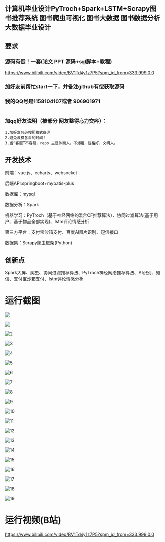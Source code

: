 ## 计算机毕业设计PyTroch+Spark+LSTM+Scrapy图书推荐系统 图书爬虫可视化 图书大数据 图书数据分析 大数据毕业设计

## 要求
### 源码有偿！一套(论文 PPT 源码+sql脚本+教程)

https://www.bilibili.com/video/BV1Td4y1z7P5?spm_id_from=333.999.0.0

### 
### 加好友前帮忙start一下，并备注github有偿获取源码
### 我的QQ号是1158104107或者 906901971

# 

### 加qq好友说明（被部分 网友整得心力交瘁）：
    1.加好友务必按照格式备注
    2.避免浪费各自的时间！
    3.当“客服”不容易，repo 主是体面人，不爆粗，性格好，文明人。



## 开发技术

前端：vue.js、echarts、websocket

后端API:springboot+mybatis-plus

数据库：mysql

数据分析：Spark

机器学习：PyTroch（基于神经网络的混合CF推荐算法）、协同过滤算法(基于用户、基于物品全部实现)、lstm评论情感分析

第三方平台：支付宝沙箱支付、百度AI图片识别、短信接口

数据集：Scrapy爬虫框架(Python)

## 创新点

Spark大屏、爬虫、协同过滤推荐算法、PyTroch神经网络推荐算法、AI识别、短信、支付宝沙箱支付、lstm评论情感分析



# 运行截图

![](2.png)





![](1.png)

![2](2.png)

![3](3.png)

![4](4.png)

![5](5.png)

![6](6.png)

![7](7.png)

![8](8.png)

![9](9.png)

![10](10.png)

![11](11.png)

![12](12.png)

![13](13.png)

![14](14.png)

![15](15.png)

![16](16.png)

![17](17.png)

![18](18.png)

![19](19.png)







## 










# 运行视频(B站)

https://www.bilibili.com/video/BV1Td4y1z7P5?spm_id_from=333.999.0.0





